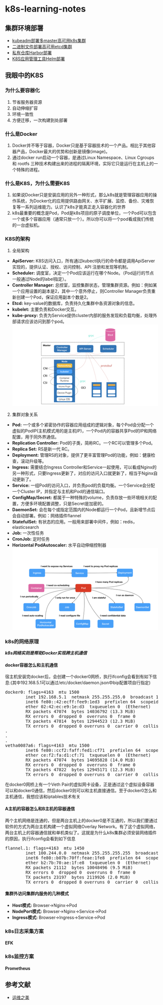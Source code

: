# k8s-learning-notes
## 集群环境部署
- [kubeadm部署多master高可用k8s集群](https://github.com/lgfei/k8s-learning-notes/blob/master/kubeadm/README.md)
- [二进制文件部署高可用etcd集群](https://github.com/lgfei/k8s-learning-notes/blob/master/etcd/README.md)
- [私有仓库Harbor部署](https://github.com/lgfei/k8s-learning-notes/blob/master/harbor/README.md)
- [K8S应用管理工具Helm部署](https://github.com/lgfei/k8s-learning-notes/blob/master/helm/README.md)

## 我眼中的K8S

### 为什么要容器化
1. 节省服务器资源
2. 自动伸缩扩容
3. 环境一致性
4. 方便迁移，一次构建到处部署

### 什么是Docker
1. Docker并不等于容器，Docker只是基于容器技术的一个产品。相比于其他容器产品，Docker最大的优势和创新是镜像(image)。
2. 通过docker run启动一个容器，是通过Linux Namespace、Linux Cgroups 和 rootfs 三种技术构建出来的进程的隔离环境，实际它只是运行在主机上的一个特殊的进程。

### 什么是K8S，为什么需要K8S
1. 如果说Docker只是安装应用的另外一种形式，那么k8s就是管理容器应用的操作系统，为Docker化的应用提供路由网关、水平扩展、监控、备份、灾难恢复等一系列运维能力。认识了k8s才能真正走入容器化的世界
2. k8s最重要的概念是Pod，Pod是k8s项目的原子调度单位，一个Pod可以包含一个或多个容器应用（通常只放一个）。所以你可以将一个pod看成我们传统的一台虚拟机。

### K8S的架构
1. 全局架构<br>
- **ApiServer:** K8S访问入口，所有通过kubectl执行的命令都是调用ApiServer实现的，提供认证、授权、访问控制、API 注册和发现等机制。
- **Scheduler:** 调度室，决定一个Pod应该运行在哪个Node。（Pod运行的节点一般通过Node的label指定）。
- **Controller Manager:** 总控室，监控集群状态，管理集群资源。例如：例如某一个应用设置的副本是2，其中一个意外停止，则Controller Manager负责重新创建一个Pod，保证应用副本个数是2。
- **Etcd:** key-value的数据库，负责持久化集群中各资源对象的信息。
- **kubelet:** 主要负责和Docker交互。
- **kube-proxy:** 负责为Service提供cluster内部的服务发现和负载均衡，处理外部请求应该访问到那个pod。<br>
![k8s-cluster](https://github.com/lgfei/k8s-learning-notes/raw/master/images/k8s-cluster.png)
2. 集群对象关系<br>
- **Pod:** 一个或多个紧密协作的容器应用组成的逻辑对象，每个Pod会分配一个虚拟的PodIP(主机模式用的是主机IP)，一个Pod内的容器共享Pod的IP和网络配置，用于同外界通信。
- **Replication Controller:** Pod的子类，简称RC。一个RC可以管理多个Pod。
- **Replica Set:** RS是新一代 RC。
- **Deployment:** 管理RS的对象，提供了更丰富管理Pod的功能，例如：健康检查，滚动升级等。
- **Ingress:** 需要结合Ingress Controller和Service一起使用，可以看成Nginx的另一种形式，只要Ingress更新了，对应的访问入口就更新了，相当于Nginx自动更新了。
- **Service:** 一组Pod的访问入口，并负责pod的负载均衡。一个Service会分配一个Cluster IP，并指定与主机和Pod的通信端口。
- **ConfigMap/Secret:** 都属于一种特殊的volume，负责存放一些环境相关的配置，方便多环境配置调整，只是Secret是加密的。
- **DaemonSet:** 会在每个或指定范围内的Node都运行一个Pod，且新增节点后会自动部署。例如：网络插件flannel
- **StatefulSet:** 有状态的应用。一般用来部署中间件，例如：redis，elasticsearch
- **Job:** 一次性任务
- **CronJob:** 定时任务
- **Horizontal PodAutoscaler:** 水平自动伸缩控制器<br>
![k8s-pod](https://github.com/lgfei/k8s-learning-notes/raw/master/images/k8s-pod.png)

### k8s的网络原理
***k8s网络实则是帮助Docker实现跨主机通信***<br>

#### docker容器怎么和主机通信
宿主机安装完docker后，会创建一个docker0网桥，执行ifconfig会看到有如下信息:(其中192.168.5.1可以通过/etc/docker/daemon.json中bip配置项自行指定)
<pre>
docker0: flags=4163<UP,BROADCAST,RUNNING,MULTICAST>  mtu 1500
        inet 192.168.5.1  netmask 255.255.255.0  broadcast 192.168.5.255
        inet6 fe80::42:ecff:fee9:1ed3  prefixlen 64  scopeid 0x20<link>
        ether 02:42:ec:e9:1e:d3  txqueuelen 0  (Ethernet)
        RX packets 47074  bytes 14036792 (13.3 MiB)
        RX errors 0  dropped 0  overruns 0  frame 0
        TX packets 47814  bytes 12944523 (12.3 MiB)
        TX errors 0  dropped 0 overruns 0  carrier 0  collisions 0
.
.
.
vetha0087a6: flags=4163<UP,BROADCAST,RUNNING,MULTICAST>  mtu 1500
        inet6 fe80::ccf2:faff:fed1:cf71  prefixlen 64  scopeid 0x20<link>
        ether ce:f2:fa:d1:cf:71  txqueuelen 0  (Ethernet)
        RX packets 47074  bytes 14695828 (14.0 MiB)
        RX errors 0  dropped 0  overruns 0  frame 0
        TX packets 47822  bytes 12945171 (12.3 MiB)
        TX errors 0  dropped 0 overruns 0  carrier 0  collisions 0
</pre>
在docker0网桥上有一个Veth Pair的虚拟网卡设备，正是通过这个虚拟设备容器可以和docker0通信，然后docker0则可以和主机直接通信。至于docker0怎么和主机通信，我想应该和iptables技术有关<br>

#### A主机的容器怎么和B主机的容器通信
两个主机网络是连通的，但是两台主机上的docker0是不互通的，所以我们要通过软件的方式为两台主机构建一个虚拟网络Overlay Network。有了这个虚拟网络，两台主机上的容器通信就和单机类似了。这就是为什么k8s集群必须安装网络插件的原因，执行ifconfig会看到如下信息
<pre>
flannel.1: flags=4163<UP,BROADCAST,RUNNING,MULTICAST>  mtu 1450
        inet 100.244.0.0  netmask 255.255.255.255  broadcast 0.0.0.0
        inet6 fe80::b07b:70ff:feae:1fe8  prefixlen 64  scopeid 0x20<link>
        ether b2:7b:70:ae:1f:e8  txqueuelen 0  (Ethernet)
        RX packets 21112  bytes 10048496 (9.5 MiB)
        RX errors 0  dropped 0  overruns 0  frame 0
        TX packets 23197  bytes 2119926 (2.0 MiB)
        TX errors 0  dropped 8 overruns 0  carrier 0  collisions 0
</pre>

#### 集群外访问集群内服务的几种模式
- **Host模式:** Browser->Nginx->Pod
- **NodePort模式:** Browser->Nginx->Service->Pod
- **Ingress模式:** Browser->Ingress->Service->Pod

### k8s日志采集方案

#### EFK

### k8s监控方案

#### Prometheus

## 参考文献
- [运维之美](https://www.hi-linux.com/)

